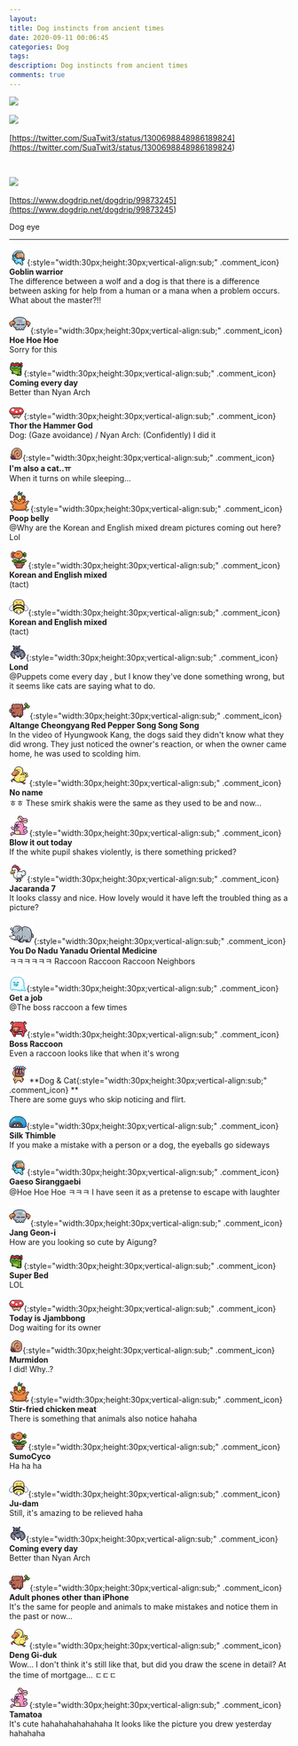 ```yaml
---
layout: 
title: Dog instincts from ancient times
date: 2020-09-11 00:06:45
categories: Dog
tags: 
description: Dog instincts from ancient times
comments: true
---
```


![](https://blog.kakaocdn.net/dn/wm8GT/btqIwDOz0aC/Ce4EKEJspdGoHZs84WEg10/img.jpg)

![](https://blog.kakaocdn.net/dn/bd63Fd/btqIqnF07AX/qIhCDFeFZNwLV7ALlYv8ZK/img.jpg)

[https://twitter.com/SuaTwit3/status/1300698848986189824](<https://twitter.com/SuaTwit3/status/1300698848986189824>)

​

![](https://blog.kakaocdn.net/dn/cdVEvO/btqIl92DrDr/U0ONpYi2tNYuZsYkVVmWUK/img.jpg)

[https://www.dogdrip.net/dogdrip/99873245](<https://www.dogdrip.net/dogdrip/99873245>)

Dog eye

* * *

![comment](/assets/character/goggle.png){:style="width:30px;height:30px;vertical-align:sub;" .comment_icon} **Goblin warrior**  
The difference between a wolf and a dog is that there is a difference between asking for help from a human or a mana when a problem occurs. What about the master?!!  
  
![comment](/assets/character/skull.png){:style="width:30px;height:30px;vertical-align:sub;" .comment_icon} **Hoe Hoe Hoe**  
Sorry for this   
  
![comment](/assets/character/frog.png){:style="width:30px;height:30px;vertical-align:sub;" .comment_icon} **Coming every day**  
Better than Nyan Arch   
  
![comment](/assets/character/mushroom.png){:style="width:30px;height:30px;vertical-align:sub;" .comment_icon} **Thor the Hammer God**  
<When you do something wrong> Dog: (Gaze avoidance) / Nyan Arch: (Confidently) I did it   
  
![comment](/assets/character/snail.png){:style="width:30px;height:30px;vertical-align:sub;" .comment_icon} **I'm also a cat..ㅠ**  
When it turns on while sleeping...   
  
![comment](/assets/character/bird.png){:style="width:30px;height:30px;vertical-align:sub;" .comment_icon} **Poop belly**  
@Why are the Korean and English mixed dream pictures coming out here? Lol  
  
![comment](/assets/character/plant.png){:style="width:30px;height:30px;vertical-align:sub;" .comment_icon} **Korean and English mixed**  
(tact)   
  
![comment](/assets/character/bee.png){:style="width:30px;height:30px;vertical-align:sub;" .comment_icon} **Korean and English mixed**  
(tact)   
  
![comment](/assets/character/bat.png){:style="width:30px;height:30px;vertical-align:sub;" .comment_icon} **Lond**  
@Puppets come every day , but I know they've done something wrong, but it seems like cats are saying what to do.  
  
![comment](/assets/character/trunk.png){:style="width:30px;height:30px;vertical-align:sub;" .comment_icon} **Altange Cheongyang Red Pepper Song Song Song**  
In the video of Hyungwook Kang, the dogs said they didn't know what they did wrong. They just noticed the owner's reaction, or when the owner came home, he was used to scolding him.  
  
![comment](/assets/character/duck.png){:style="width:30px;height:30px;vertical-align:sub;" .comment_icon} **No name**  
ㅎㅎ These smirk shakis were the same as they used to be and now...   
  
![comment](/assets/character/bunny.png){:style="width:30px;height:30px;vertical-align:sub;" .comment_icon} **Blow it out today**  
If the white pupil shakes violently, is there something pricked?   
  
![comment](/assets/character/chicken.png){:style="width:30px;height:30px;vertical-align:sub;" .comment_icon} **Jacaranda 7**  
It looks classy and nice. How lovely would it have left the troubled thing as a picture?   
  
![comment](/assets/character/rino.png){:style="width:30px;height:30px;vertical-align:sub;" .comment_icon} **You Do Nadu Yanadu Oriental Medicine**  
ㅋㅋㅋㅋㅋㅋ Raccoon Raccoon Raccoon Neighbors   
  
![comment](/assets/character/ghost.png){:style="width:30px;height:30px;vertical-align:sub;" .comment_icon} **Get a job**  
@The boss raccoon a few times  
  
![comment](/assets/character/pig.png){:style="width:30px;height:30px;vertical-align:sub;" .comment_icon} **Boss Raccoon**  
Even a raccoon looks like that when it's wrong   
  
![comment](/assets/character/mask.png) **Dog & Cat{:style="width:30px;height:30px;vertical-align:sub;" .comment_icon} **  
There are some guys who skip noticing and flirt.   
  
![comment](/assets/character/turtle.png){:style="width:30px;height:30px;vertical-align:sub;" .comment_icon} **Silk Thimble**  
If you make a mistake with a person or a dog, the eyeballs go sideways   
  
![comment](/assets/character/goggle.png){:style="width:30px;height:30px;vertical-align:sub;" .comment_icon} **Gaeso Siranggaebi**  
@Hoe Hoe Hoe ㅋㅋㅋ I have seen it as a pretense to escape with laughter  
  
![comment](/assets/character/skull.png){:style="width:30px;height:30px;vertical-align:sub;" .comment_icon} **Jang Geon-i**  
How are you looking so cute by Aigung?   
  
![comment](/assets/character/frog.png){:style="width:30px;height:30px;vertical-align:sub;" .comment_icon} **Super Bed**  
LOL   
  
![comment](/assets/character/mushroom.png){:style="width:30px;height:30px;vertical-align:sub;" .comment_icon} **Today is Jjambbong**  
Dog waiting for its owner   
  
![comment](/assets/character/snail.png){:style="width:30px;height:30px;vertical-align:sub;" .comment_icon} **Murmidon**  
I did! Why..?  
  
![comment](/assets/character/bird.png){:style="width:30px;height:30px;vertical-align:sub;" .comment_icon} **Stir-fried chicken meat**  
There is something that animals also notice hahaha   
  
![comment](/assets/character/plant.png){:style="width:30px;height:30px;vertical-align:sub;" .comment_icon} **SumoCyco**  
Ha ha ha   
  
![comment](/assets/character/bee.png){:style="width:30px;height:30px;vertical-align:sub;" .comment_icon} **Ju-dam**  
Still, it's amazing to be relieved haha   
  
![comment](/assets/character/bat.png){:style="width:30px;height:30px;vertical-align:sub;" .comment_icon} **Coming every day**  
Better than Nyan Arch   
  
![comment](/assets/character/trunk.png){:style="width:30px;height:30px;vertical-align:sub;" .comment_icon} **Adult phones other than iPhone**  
It's the same for people and animals to make mistakes and notice them in the past or now...   
  
![comment](/assets/character/duck.png){:style="width:30px;height:30px;vertical-align:sub;" .comment_icon} **Deng Gi-duk**  
Wow... I don't think it's still like that, but did you draw the scene in detail? At the time of mortgage... ㄷㄷㄷ   
  
![comment](/assets/character/bunny.png){:style="width:30px;height:30px;vertical-align:sub;" .comment_icon} **Tamatoa**  
It's cute hahahahahahahaha It looks like the picture you drew yesterday hahahaha   
  

